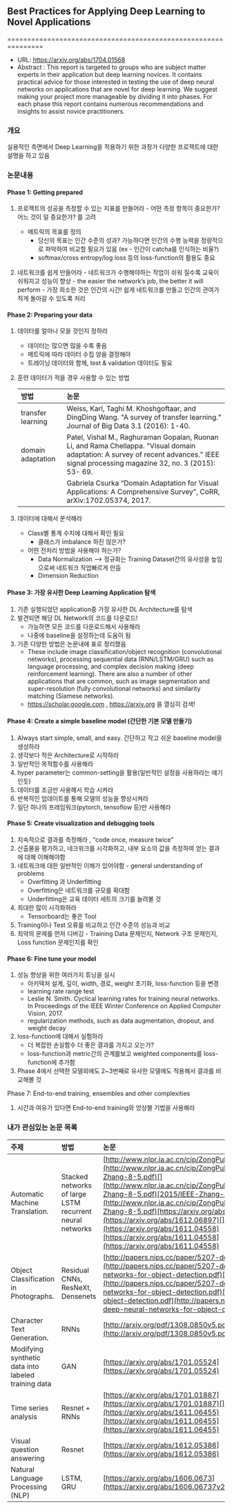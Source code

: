 ## Best Practices for Applying Deep Learning to Novel Applications
   ===============================================================

- URL: https://arxiv.org/abs/1704.01568
- Abstract : This report is targeted to groups who are subject matter experts in their application but deep learning novices. It contains practical advice for those interested in testing the use of deep neural networks on applications that are novel for deep learning. We suggest making your project more manageable by dividing it into phases. For each phase this report contains numerous recommendations and insights to assist novice practitioners.

### 개요
실용적인 측면에서 Deep Learning을 적용하기 위한 과정가 다양한 프로젝트에 대한 설명을 하고 있음

### 논문내용
#### Phase 1: Getting prepared
  1.  프로젝트의 성공을 측정할 수 있는 지표를 만들어라
    - 어떤 측정 항목이 중요한가? 어느 것이 덜 중요한가? 를 고려
        - 메트릭의 목표를 정의
            - 당신의 목표는 인간 수준의 성과? 가능하다면 인간의 수행 능력을 정량적으로 파악하여 비교할 필요가 있음 (ex - 인간이 catcha를 인식하는 비율?)
            - softmax/cross entropy/log loss 등의 loss-function의 활용도 중요

  2. 네트워크를 쉽게 만들어라
    - 네트워크가 수행해야하는 작업이 쉬워 질수록 교육이 쉬워지고 성능이 향상
    - the easier the network’s job, the better it will perform
    - 가장 희소한 것은 인간의 시간! 쉽게 네트워크를 만들고 인간의 관여가 적게 돌아갈 수 있도록 처리

#### Phase 2: Preparing your data
1. 데이터를 얼마나 모을 것인지 정하라
    - 데이터는 많으면 많을 수록 좋음
    - 메트릭에 따라 데이터 수집 양을 결정해야
    - 트레이닝 데이터와 함께, test & validation 데이터도 필요
2. 훈련 데이터가 적을 경우 사용할 수 있는 방법

   | 방법              | 논문   |
   |:---------------|:----------------------------------------------------------------------------------------------------------------------------------------------------------------------------------------|
   | transfer learning | Weiss, Karl, Taghi M. Khoshgoftaar, and DingDing Wang. "A survey of transfer learning." Journal of Big Data 3.1 (2016): 1-40.                                                           |
   | domain adaptation | Patel, Vishal M., Raghuraman Gopalan, Ruonan Li, and Rama Chellappa. "Visual domain adaptation: A survey of recent advances." IEEE signal processing magazine 32, no. 3 (2015): 53- 69. |
   |                   | Gabriela Csurka   “Domain Adaptation for Visual Applications: A Comprehensive Survey”, CoRR, arXiv:1702.05374, 2017.                                                                                                                                                                                        |

3. 데이터에 대해서 분석해라
    - Class별 통계 수치에 대해서 확인 필요
        - 클래스가 imbalance 하진 않은가?
    - 어떤 전처리 방법을 사용해야 하는가?
        - Data Normalization --> 정규화는 Training Dataset간의 유사성을 높임으로써 네트워크 작업빠르게 만듬
        - Dimension Reduction

#### Phase 3: 가장 유사한 Deep Learning Application 탐색
1. 기존 실행되었던 application중 가장 유사한 DL Architecture를 탐색
2. 발견되면 해당 DL Network의 코드를 다운로드!
    - 가능하면 모든 코드를 다운로드해서 사용해라
    - 나중에 baseline을 설정하는데 도움이 됨
3. 기존 다양한 방법은 논문내에 표로 정리했음
    - These include image classification/object recognition (convolutional networks), processing sequential data (RNN/LSTM/GRU) such as language processing, and complex decision making (deep reinforcement learning).  There are also a number of other applications that are common, such as image segmentation and super-resolution (fully convolutional networks) and similarity matching (Siamese networks).
    - https://scholar.google.com , https://arxiv.org 을 열심히 검색!

#### Phase 4: Create a simple baseline model  (간단한 기본 모델 만들기)
1. Always start simple, small, and easy. 간단하고 작고 쉬운 baseline model을 생성하라
2. 생각보다 작은 Architecture로 시작하라
3. 일반적인 목적함수를 사용해라
4. hyper parameter는 common-setting을 활용(일반적인 설정을 사용하라는 얘기인듯)
5. 데이터를 조금만 사용해서 학습 시켜라
6. 반복적인 업데이트를 통해 모델의 성능을 향상시켜라
7. 일단 하나의 프레임워크(pytorch, tensoflow 등)만 사용해라

#### Phase 5: Create visualization and debugging tools
1. 지속적으로 결과를 측정해라 , “code once, measure twice"
2. 산출물을 평가하고, 네크워크를 시각화하고, 내부 요소의 값을 측정하여 얻는 결과에 대해 이해해야함
3. 네트워크에 대한 일반적인 이해가 있어야함 -  general understanding of problems
    - Overfitting 과 Underfitting
    - Overfitting은 네트워크를 규모를 확대함
    - Underfitting은 교육 데이터 세트의 크기를 늘려볼 것
4. 최대한 많이 시각화하라
    - Tensorboard는 좋은 Tool
5. Training이나 Test 오류를 비교하고 인간 수준의 성능과 비교
6. 최악의 문제를 먼저 디버깅 - Training Data 문제인지, Network 구조 문제인지, Loss function 문제인지를 확인

#### Phase 6: Fine tune your model
1. 성능 향상을 위한 여러가지 튜닝을 실시
    - 아키텍처 설계, 깊이, width, 경로, weight 초기화, loss-function 등을 변경
    - learning rate range test
    - Leslie N. Smith. Cyclical learning rates for training neural networks. In Proceedings of the IEEE Winter Conference on Applied Computer Vision, 2017.
    - regularization methods, such as data augmentation, dropout, and weight decay
2. loss-function에 대해서 실험하라
    - 더 복잡한 손실함수 더 좋은 결과를 가지고 오는가?
    - loss-function과 metric간의 관계를보고 weighted components를 loss-function에 추가함
3. Phase 4에서 선택한 모델외에도 2~3번째로 유사한 모델에도 적용해서 결과를 비교해볼 것

Phase 7: End-to-end training, ensembles and other complexities
1. 시간과 여유가 있다면 End-to-end training와 앙상블 기법을 사용해라

### 내가 관심있는 논문 목록

| 주제                                                | 방법                                                     | 논문                                                                                                                                                                                                                                                                                                                                                                                                                                                                         |
|:----------------------------------------------------|:---------------------------------------------------------|:-----------------------------------------------------------------------------------------------------------------------------------------------------------------------------------------------------------------------------------------------------------------------------------------------------------------------------------------------------------------------------------------------------------------------------------------------------------------------------|
| Automatic Machine Translation.                      | Stacked networks of large LSTM recurrent neural networks | [http://www.nlpr.ia.ac.cn/cip/ZongPublications/](http://www.nlpr.ia.ac.cn/cip/ZongPublications/2015/IEEE-Zhang-8-5.pdf)[](http://www.nlpr.ia.ac.cn/cip/ZongPublications/2015/IEEE-Zhang-8-5.pdf)[2015/IEEE-Zhang-8-5.pdf](http://www.nlpr.ia.ac.cn/cip/ZongPublications/2015/IEEE-Zhang-8-5.pdf)[https://arxiv.org/abs/1612.06897](https://arxiv.org/abs/1612.06897)[](https://arxiv.org/abs/1611.04558)[https://arxiv.org/abs/1611.04558](https://arxiv.org/abs/1611.04558) |
| Object Classification in Photographs.               | Residual CNNs, ResNeXt, Densenets                        | [http://papers.nips.cc/paper/5207-deep-neural-](http://papers.nips.cc/paper/5207-deep-neural-networks-for-object-detection.pdf)[](http://papers.nips.cc/paper/5207-deep-neural-networks-for-object-detection.pdf)[networks-for-object-detection.pdf](http://papers.nips.cc/paper/5207-deep-neural-networks-for-object-detection.pdf)                                                                                                                                         |
| Character Text Generation.                          | RNNs                                                     | [http://arxiv.org/pdf/1308.0850v5.pdf](http://arxiv.org/pdf/1308.0850v5.pdf)                                                                                                                                                                                                                                                                                                                                                                                                 |
| Modifying synthetic data into labeled training data | GAN                                                      | [https://arxiv.org/abs/1701.05524](https://arxiv.org/abs/1701.05524)                                                                                                                                                                                                                                                                                                                                                                                                         |
| Time series analysis                                | Resnet + RNNs                                            | [https://arxiv.org/abs/1701.01887](https://arxiv.org/abs/1701.01887)[](https://arxiv.org/abs/1611.06455)[https://arxiv.org/abs/1611.06455](https://arxiv.org/abs/1611.06455)                                                                                                                                                                                                                                                                                                 |
| Visual question answering                           | Resnet                                                   | [https://arxiv.org/abs/1612.05386](https://arxiv.org/abs/1612.05386)                                                                                                                                                                                                                                                                                                                                                                                                         |
| Natural Language Processing (NLP)|      LSTM, GRU  | [https://arxiv.org/abs/1606.0673](https://arxiv.org/abs/1606.06737v2)|
